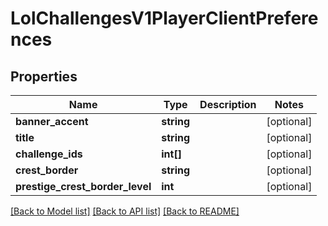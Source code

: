 # LolChallengesV1PlayerClientPreferences

## Properties
Name | Type | Description | Notes
------------ | ------------- | ------------- | -------------
**banner_accent** | **string** |  | [optional] 
**title** | **string** |  | [optional] 
**challenge_ids** | **int[]** |  | [optional] 
**crest_border** | **string** |  | [optional] 
**prestige_crest_border_level** | **int** |  | [optional] 

[[Back to Model list]](../README.md#documentation-for-models) [[Back to API list]](../README.md#documentation-for-api-endpoints) [[Back to README]](../README.md)


